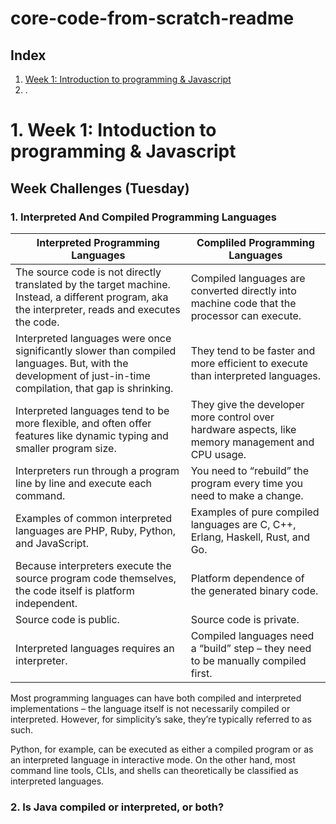 # core-code-from-scratch-readme

## Index

1. [ Week 1: Introduction to programming & Javascript](#1-Week-1-Introduction-to-programing-&-Javascript)
2. .

# 1. Week 1: Intoduction to programming & Javascript
    
   ## Week Challenges (Tuesday)

### 1. Interpreted And Compiled Programming Languages

| Interpreted Programming Languages | Compliled Programming Languages |
| --- | --- |
| The source code is not directly translated by the target machine. Instead, a different program, aka the interpreter, reads and executes the code. | Compiled languages are converted directly into machine code that the processor can execute. |
| Interpreted languages were once significantly slower than compiled languages. But, with the development of just-in-time compilation, that gap is shrinking. | They tend to be faster and more efficient to execute than interpreted languages. |
| Interpreted languages tend to be more flexible, and often offer features like dynamic typing and smaller program size. | They give the developer more control over hardware aspects, like memory management and CPU usage. |
| Interpreters run through a program line by line and execute each command. | You need to “rebuild” the program every time you need to make a change. |
| Examples of common interpreted languages are PHP, Ruby, Python, and JavaScript. | Examples of pure compiled languages are C, C++, Erlang, Haskell, Rust, and Go. |
| Because interpreters execute the source program code themselves, the code itself is platform independent. | Platform dependence of the generated binary code. |
| Source code is public. | Source code is private. |
| Interpreted languages requires an interpreter. | Compiled languages need a “build” step – they need to be manually compiled first. |

Most programming languages can have both compiled and interpreted implementations – the language itself is not necessarily compiled or interpreted. However, for simplicity’s sake, they’re typically referred to as such.

Python, for example, can be executed as either a compiled program or as an interpreted language in interactive mode. On the other hand, most command line tools, CLIs, and shells can theoretically be classified as interpreted languages.

### 2. Is Java compiled or interpreted, or both?

